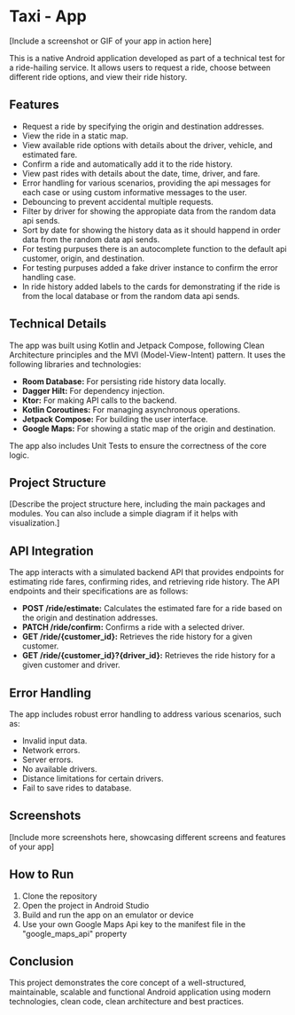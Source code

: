 
# Taxi - App

[Include a screenshot or GIF of your app in action here]

This is a native Android application developed as part of a technical test for a ride-hailing service. 
It allows users to request a ride, choose between different ride options, and view their ride history.

## Features

*   Request a ride by specifying the origin and destination addresses.
*   View the ride in a static map.
*   View available ride options with details about the driver, vehicle, and estimated fare.
*   Confirm a ride and automatically add it to the ride history.
*   View past rides with details about the date, time, driver, and fare.
*   Error handling for various scenarios, providing the api messages for each case or using custom informative messages to the user.
*   Debouncing to prevent accidental multiple requests.
*   Filter by driver for showing the appropiate data from the random data api sends.
*   Sort by date for showing the history data as it should happend in order data from the random data api sends.
*   For testing purpuses there is an autocomplete function to the default api customer, origin, and destination.
*   For testing purpuses added a fake driver instance to confirm the error handling case.
*   In ride history added labels to the cards for demonstrating if the ride is from the local database or from the random data api sends.

## Technical Details

The app was built using Kotlin and Jetpack Compose, following Clean Architecture principles and the MVI (Model-View-Intent) pattern. 
It uses the following libraries and technologies:

*   **Room Database:** For persisting ride history data locally.
*   **Dagger Hilt:** For dependency injection.
*   **Ktor:** For making API calls to the backend.
*   **Kotlin Coroutines:** For managing asynchronous operations.
*   **Jetpack Compose:** For building the user interface.
*   **Google Maps:** For showing a static map of the origin and destination.

The app also includes Unit Tests to ensure the correctness of the core logic.

## Project Structure

[Describe the project structure here, including the main packages and modules. You can also include a simple diagram if it helps with visualization.]

## API Integration

The app interacts with a simulated backend API that provides endpoints for estimating ride fares, confirming rides, and retrieving ride history. The API endpoints and their specifications are as follows:

*   **POST /ride/estimate:** Calculates the estimated fare for a ride based on the origin and destination addresses.
*   **PATCH /ride/confirm:** Confirms a ride with a selected driver.
*   **GET /ride/{customer_id}:** Retrieves the ride history for a given customer.
*   **GET /ride/{customer_id}?{driver_id}:** Retrieves the ride history for a given customer and driver.

## Error Handling

The app includes robust error handling to address various scenarios, such as:

*   Invalid input data.
*   Network errors.
*   Server errors.
*   No available drivers.
*   Distance limitations for certain drivers.
*   Fail to save rides to database.

## Screenshots

[Include more screenshots here, showcasing different screens and features of your app]


## How to Run

1.  Clone the repository
2.  Open the project in Android Studio
3.  Build and run the app on an emulator or device
4. Use your own Google Maps Api key to the manifest file in the "google_maps_api" property
<meta-data android:name="com.google.android.geo.API_KEY"
            android:value="${google_maps_api}"/> 

## Conclusion

This project demonstrates the core concept of a well-structured, maintainable, scalable and functional Android application using modern technologies, 
clean code, clean architecture and best practices.
